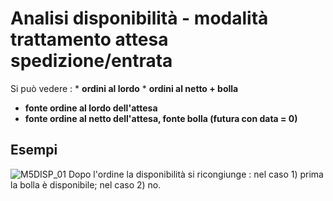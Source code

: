 # Analisi disponibilità - modalità trattamento attesa spedizione/entrata
Si può vedere : 
 \* **ordini al lordo**
 \* **ordini al netto + bolla**
 - **fonte ordine al lordo dell'attesa**
 - **fonte ordine al netto dell'attesa, fonte bolla (futura con data = 0)**

## Esempi
![M5DISP_01](http://doc.smeup.com/immagini/M5DISP_N2/M5DISP_01.png)
Dopo l'ordine la disponibilità si ricongiunge :  nel caso 1) prima la bolla è disponibile; nel caso 2) no.
